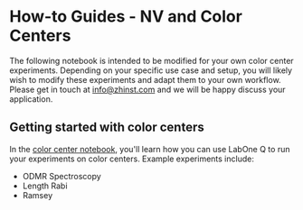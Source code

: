 # How-to Guides - NV and Color Centers

The following notebook is intended to be modified for your own color center experiments. Depending on your specific use case and setup, you will likely wish to modify these experiments and adapt them to your own workflow. Please get in touch at <info@zhinst.com> and we will be happy discuss your application.

## Getting started with color centers

In the [color center notebook](00_shfsg_basic_experiments.ipynb), you'll learn how you can use LabOne Q to run your experiments on color centers. Example experiments include:

* ODMR Spectroscopy
* Length Rabi
* Ramsey